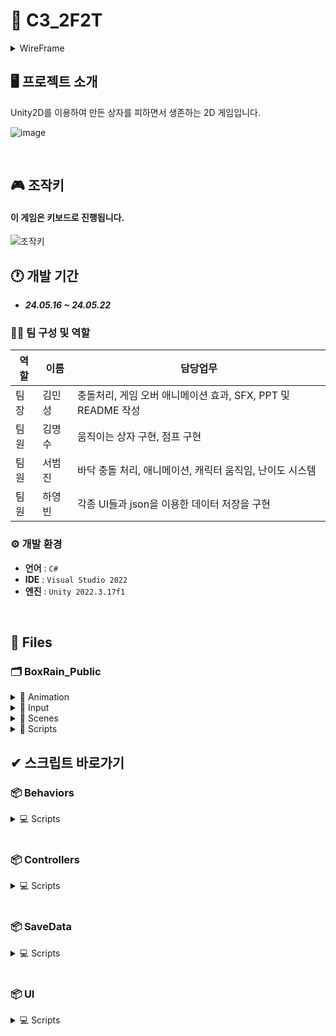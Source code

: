 # 🚀 C3_2F2T
<details>
 
<summary>WireFrame</summary>
 
![와이어프레임](https://github.com/Minssuy99/BoxRain_Public/assets/101568505/1e41bb48-73bc-45fa-99a1-65e0809cd3f7)

</details>

## 🖥️ 프로젝트 소개
Unity2D를 이용하여 만든 상자를 피하면서 생존하는 2D 게임입니다.

![image](https://github.com/Minssuy99/BoxRain_Public/assets/101568505/90d999c0-fc18-4eaf-a18f-091afd016401)


</br>

## 🎮 조작키
#### 이 게임은 키보드로 진행됩니다.
 
![조작키](https://github.com/Minssuy99/BoxRain_Public/assets/101568505/fad0d2a1-4e71-4f23-b9a3-0803d89445d2)



## 🕐 개발 기간
* ___24.05.16 ~ 24.05.22___

### 👨‍💻 팀 구성 및 역할
|역할|이름|담당업무|
|---|---|---|
|팀장|김민성|충돌처리, 게임 오버 애니메이션 효과, SFX, PPT 및 README 작성|
|팀원|김명수|움직이는 상자 구현, 점프 구현|
|팀원|서범진|바닥 충돌 처리, 애니메이션, 캐릭터 움직임, 난이도 시스템|
|팀원|하영빈|각종 UI들과 json을 이용한 데이터 저장을 구현|


### ⚙️ 개발 환경
- **언어** : `C#`
- **IDE** : `Visual Studio 2022`
- **엔진** : `Unity 2022.3.17f1`


</br>


## 📝 Files
### 🗂 BoxRain_Public

<details>
<summary> 📁 Animation</summary>
 
  * 🏃‍♀️ ___Box_Break.anim___
  * 🏃‍♀️ ___Player.controller___
  * 🏃‍♀️ ___Player_Idle.anim___
  * 🏃‍♀️ ___Player_Jump.anim___
  * 🏃‍♀️ ___Player_Run.anim___
  * 🏃‍♀️ ___RainBox.controller___
  * 🏃‍♀️ ___ShotBox.controller___
 </details>
 
<details>
<summary>📁 Input</summary>
 
  * 🕹 ___Top Down Controller2D.inputactions___
  </details>
  
<details>
<summary>📁 Scenes</summary>
 
  * ⚙️ ___Jin_MainScene.unity___
  * ⚙️ ___Jin_StartScene.unity___
  </details>
 
<details>
<summary>📁 Scripts</summary>

 </br>

 <details open>
  <summary>📂 Behaviors</summary>

* 📄 ___BigBox.cs___
* 📄 ___Rain.cs___
* 📄 ___ShotBox.cs___
* 📄 ___TopDownMovement.cs___
</details>

 <details open>
  <summary>📂 Controllers</summary>
  
* 📄 ___CAnimationHandler.cs___
* 📄 ___GameManager.cs___
* 📄 ___PlayerInputController.cs___
* 📄 ___SoundManager.cs___
* 📄 ___TopDownController.cs___
</details>

 <details open>
  <summary>📂 SaveData</summary>
  
* 📄 ___SaveData.cs___
* 📄 ___SaveSystem.cs___
</details>

 <details open>
  <summary>📂 UI</summary>
  
* 📄 ___PauseMenu.cs___
* 📄 ___PlayerScore.cs___
* 📄 ___StartButton.cs___
</details>

</details>




## ✔ 스크립트 바로가기
### 📦 Behaviors

<details>
<summary>💻 Scripts</summary>

</br>

📑 <a href="https://github.com/Minssuy99/BoxRain_Public/blob/main/Assets/Scripts/Behaviors/BigBox.cs" target="_blank">BigBox.cs</a>
  
📑 <a href="https://github.com/Minssuy99/BoxRain_Public/blob/main/Assets/Scripts/Behaviors/Rain.cs" target="_blank">Rain.cs</a>

📑 <a href="https://github.com/Minssuy99/BoxRain_Public/blob/main/Assets/Scripts/Behaviors/ShotBox.cs" target="_blank">ShotBox.cs</a>

📑 <a href="https://github.com/Minssuy99/BoxRain_Public/blob/main/Assets/Scripts/Behaviors/TopDownMovement.cs" target="_blank">TopDownMovement.cs</a>

 
</details>
</br>

### 📦 Controllers

<details>
<summary>💻 Scripts</summary>

</br>

📑 <a href="https://github.com/Minssuy99/BoxRain_Public/blob/main/Assets/Scripts/Controllers/CAnimationHandler.cs" target="_blank">CAnimationHandler.cs</a>
  
📑 <a href="https://github.com/Minssuy99/BoxRain_Public/blob/main/Assets/Scripts/Controllers/GameManager.cs" target="_blank">GameManager.cs</a>

📑 <a href="https://github.com/Minssuy99/BoxRain_Public/blob/main/Assets/Scripts/Controllers/PlayerInputController.cs" target="_blank">PlayerInputController.cs</a>

📑 <a href="https://github.com/Minssuy99/BoxRain_Public/blob/main/Assets/Scripts/Controllers/SoundManager.cs" target="_blank">SoundManager.cs</a>

📑 <a href="https://github.com/Minssuy99/BoxRain_Public/blob/main/Assets/Scripts/Controllers/TopDownController.cs" target="_blank">TopDownController.cs</a>

 
</details>
</br>

### 📦 SaveData

<details>
<summary>💻 Scripts</summary>

</br>

📑 <a href="https://github.com/Minssuy99/BoxRain_Public/blob/main/Assets/Scripts/SaveData/SaveData.cs" target="_blank">SaveData.cs</a>
  
📑 <a href="https://github.com/Minssuy99/BoxRain_Public/blob/main/Assets/Scripts/SaveData/SaveSystem.cs" target="_blank">SaveSystem.cs</a>


 
</details>
</br>

### 📦 UI

<details>
<summary>💻 Scripts</summary>

</br>

📑 <a href="https://github.com/Minssuy99/BoxRain_Public/blob/main/Assets/Scripts/UI/PauseMenu.cs" target="_blank">PauseMenu.cs</a>
  
📑 <a href="https://github.com/Minssuy99/BoxRain_Public/blob/main/Assets/Scripts/UI/PlayersScore.cs" target="_blank">PlayersScore.cs</a>

📑 <a href="https://github.com/Minssuy99/BoxRain_Public/blob/main/Assets/Scripts/UI/StartButton.cs" target="_blank">StartButton.cs</a>


</details>
</br>


